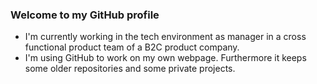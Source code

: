 ### Welcome to my GitHub profile

- I'm currently working in the tech environment as manager in a cross functional product team of a B2C product company. 
- I'm using GitHub to work on my own webpage. Furthermore it keeps some older repositories and some private projects.

<!--
**stefzki/stefzki** is a ✨ _special_ ✨ repository because its `README.md` (this file) appears on your GitHub profile.

Here are some ideas to get you started:

- 🔭 I’m currently working on ...
- 🌱 I’m currently learning ...
- 👯 I’m looking to collaborate on ...
- 🤔 I’m looking for help with ...
- 💬 Ask me about ...
- 📫 How to reach me: ...
- 😄 Pronouns: ...
- ⚡ Fun fact: ...
-->
